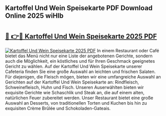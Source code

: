 ## Kartoffel Und Wein Speisekarte PDF Download Online 2025 wiHlb

# <h2><a href="http://gcc58r.nevu.top/?p=Kartoffel+Und+Wein+Speisekarte">🔗 👉🔴 Kartoffel Und Wein Speisekarte 2025 PDF</a></h2>

[![Kartoffel Und Wein Speisekarte 2025 PDF](https://i.imgur.com/dBaPXMq.png)](http://gcc58r.nevu.top/?p=Kartoffel+Und+Wein+Speisekarte)
In einem Restaurant oder Café bietet das Menü nicht nur eine Liste der angebotenen Gerichte, sondern auch die Möglichkeit, ein köstliches und für Ihren Geschmack geeignetes Gericht zu wählen. Auf der Kartoffel Und Wein Speisekarte unserer Cafeteria finden Sie eine große Auswahl an leichten und frischen Salaten. Für diejenigen, die Fleisch mögen, bieten wir eine umfangreiche Auswahl an Gerichten auf der Kartoffel Und Wein Speisekarte an: Rindfleisch, Schweinefleisch, Huhn und Fisch. Unseren Auserwählten bieten wir exquisite Gerichte wie Schaschlik und Steak an, die auf einem alten, natürlichen Feuer zubereitet werden. Unser Restaurant bietet eine große Auswahl an Desserts, von traditionellen Torten und Kuchen bis hin zu exquisiten Crème Brûlée und Schokoladen-Gateais.
